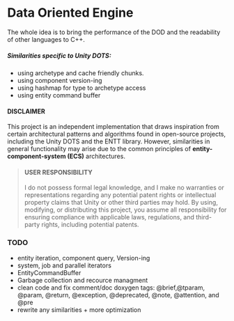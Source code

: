 # Data Oriented Engine

The whole idea is to bring the performance of the DOD and the readability of other languages to C++.  
##### Similarities specific to Unity DOTS:
+ using archetype and cache friendly chunks.
+ using component version-ing
+ using hashmap for type to archetype access
+ using entity command buffer

#### DISCLAIMER
This project is an independent implementation that draws inspiration from certain architectural patterns and algorithms found in open-source projects, including the Unity DOTS and the ENTT library.
However, similarities in general functionality may arise due to the common principles of **entity-component-system (ECS)** architectures.
> #### USER RESPONSIBILITY
> I do not possess formal legal knowledge, and I make no warranties or representations regarding any potential patent rights or intellectual property claims that Unity or other third parties may hold. By using, modifying, or distributing this project, you assume all responsibility for ensuring compliance with applicable laws, regulations, and third-party rights, including potential patents.

### TODO
- entity iteration, component query, Version-ing
- system, job and parallel iterators
- EntityCommandBuffer
- Garbage collection and recource managment
- clean code and fix comment/doc doxygen tags: @brief,@tparam, @param, @return, @exception, @deprecated, @note, @attention, and @pre
- rewrite any similarities + more optimization